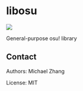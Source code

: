 libosu
======

[![](https://docs.rs/libosu/badge.svg)](https://docs.rs/libosu/)

General-purpose osu! library

Contact
-------

Authors: Michael Zhang

License: MIT

